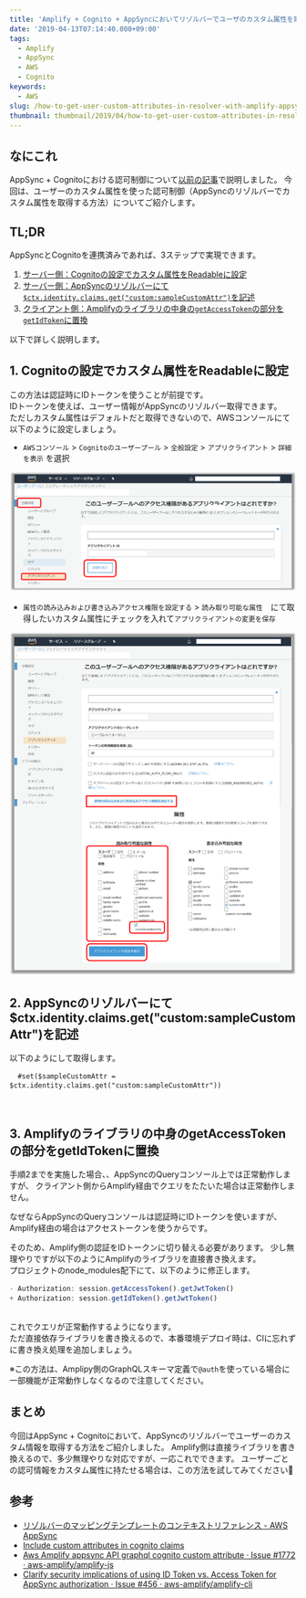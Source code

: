 ```yaml
---
title: 'Amplify + Cognito + AppSyncにおいてリゾルバーでユーザのカスタム属性を取得する方法'
date: '2019-04-13T07:14:40.000+09:00'
tags:
  - Amplify
  - AppSync
  - AWS
  - Cognito
keywords:
  - AWS
slug: /how-to-get-user-custom-attributes-in-resolver-with-amplify-appsync-cognito
thumbnail: thumbnail/2019/04/how-to-get-user-custom-attributes-in-resolver-with-amplify-appsync-cognito.png
---
```


## なにこれ
AppSync + Cognitoにおける認可制御について[以前の記事](https://takumon.com/aws-appsync-auth-with-cognito)で説明しました。
今回は、ユーザーのカスタム属性を使った認可制御（AppSyncのリゾルバーでカスタム属性を取得する方法）についてご紹介します。

## TL;DR
AppSyncとCognitoを連携済みであれば、3ステップで実現できます。

1. [サーバー側：Cognitoの設定でカスタム属性をReadableに設定](#1-cognitoの設定でカスタム属性をreadableに設定)
2. [サーバー側：AppSyncのリゾルバーにて`$ctx.identity.claims.get("custom:sampleCustomAttr")`を記述](#2-appsyncのリゾルバーにてctxidentityclaimsgetcustomsamplecustomattrを記述)
3. [クライアント側：Amplifyのライブラリの中身の`getAccessToken`の部分を`getIdToken`に置換](#3-amplifyのライブラリの中身のgetaccesstokenの部分をgetidtokenに置換)

以下で詳しく説明します。

## 1. Cognitoの設定でカスタム属性をReadableに設定

この方法は認証時にIDトークンを使うことが前提です。<br/>
IDトークンを使えば、ユーザー情報がAppSyncのリゾルバー取得できます。<br/>
ただしカスタム属性はデフォルトだと取得できないので、AWSコンソールにて以下のように設定しましょう。

* `AWSコンソール` > `Cognitoのユーザープール` > `全般設定` > `アプリクライアント` > `詳細を表示` を選択

![](how-to-setting-in-cognito-1.png)
<br/>


* `属性の読み込みおよび書き込みアクセス権限を設定する` > `読み取り可能な属性`　にて取得したいカスタム属性にチェックを入れて`アプリクライアントの変更を保存`

![](how-to-setting-in-cognito-2.png)
<br/>



## 2. AppSyncのリゾルバーにて$ctx.identity.claims.get("custom:sampleCustomAttr")を記述

以下のようにして取得します。

```verocity:AppSyncのリゾルバー
  #set($sampleCustomAttr = $ctx.identity.claims.get("custom:sampleCustomAttr"))
```
<br/>

## 3. Amplifyのライブラリの中身のgetAccessTokenの部分をgetIdTokenに置換

手順2までを実施した場合、、AppSyncのQueryコンソール上では正常動作しますが、
クライアント側からAmplify経由でクエリをたたいた場合は正常動作しません。

なぜならAppSyncのQueryコンソールは認証時にIDトークンを使いますが、
Amplify経由の場合はアクセストークンを使うからです。

そのため、Amplify側の認証をIDトークンに切り替える必要があります。
少し無理やりですが以下のようにAmplifyのライブラリを直接書き換えます。<br/>
プロジェクトのnode_modules配下にて、以下のように修正します。

```diff:title=node_modules/@aws-amplify/api/dist/aws-amplify-api.js
- Authorization: session.getAccessToken().getJwtToken() 
+ Authorization: session.getIdToken().getJwtToken() 
```
<br/>
これでクエリが正常動作するようになります。<br/>
ただ直接依存ライブラリを書き換えるので、本番環境デプロイ時は、CIに忘れずに書き換え処理を追加しましょう。<br/>

※この方法は、Amplipy側のGraphQLスキーマ定義で`@auth`を使っている場合に一部機能が正常動作しなくなるので注意してください。

## まとめ

今回はAppSync + Cognitoにおいて、AppSyncのリゾルバーでユーザーのカスタム情報を取得する方法をご紹介しました。
Amplify側は直接ライブラリを書き換えるので、多少無理やりな対応ですが、一応これでできます。
ユーザーごとの認可情報をカスタム属性に持たせる場合は、この方法を試してみてください🍅


## 参考
* [リゾルバーのマッピングテンプレートのコンテキストリファレンス - AWS AppSync](https://docs.aws.amazon.com/ja_jp/appsync/latest/devguide/resolver-context-reference.html#aws-appsync-resolver-context-reference-identity)
* [Include custom attributes in cognito claims](https://maketips.net/tip/175/include-custom-attributes-in-cognito-claims)
* [Aws Amplify appsync API graphql cognito custom attribute · Issue #1772 · aws-amplify/amplify-js](https://github.com/aws-amplify/amplify-js/issues/1772)
* [Clarify security implications of using ID Token vs. Access Token for AppSync authorization · Issue #456 · aws-amplify/amplify-cli](https://github.com/aws-amplify/amplify-cli/issues/456)
